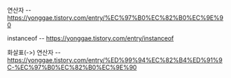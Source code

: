 연산자 -- https://yonggae.tistory.com/entry/%EC%97%B0%EC%82%B0%EC%9E%90  
  
instanceof -- https://yonggae.tistory.com/entry/instanceof  
  
화살표(->) 연산자 -- https://yonggae.tistory.com/entry/%ED%99%94%EC%82%B4%ED%91%9C-%EC%97%B0%EC%82%B0%EC%9E%90
